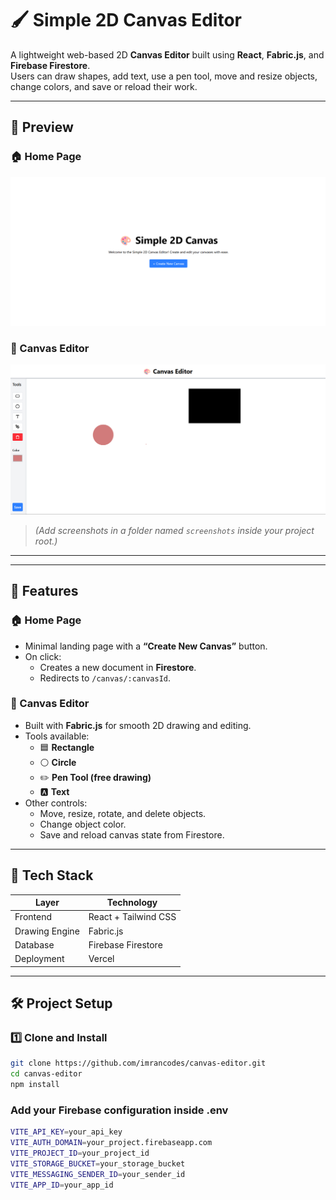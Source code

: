 # 🖌️ Simple 2D Canvas Editor

A lightweight web-based 2D **Canvas Editor** built using **React**, **Fabric.js**, and **Firebase Firestore**.  
Users can draw shapes, add text, use a pen tool, move and resize objects, change colors, and save or reload their work.

---

## 📸 Preview

### 🏠 Home Page
![Home Page Screenshot](./src/assets/home-page.png)

### 🎨 Canvas Editor
![Canvas Editor Screenshot](./src/assets/canvas-editor.png)

> *(Add screenshots in a folder named `screenshots` inside your project root.)*

---

---

## 🚀 Features

### 🏠 Home Page
- Minimal landing page with a **“Create New Canvas”** button.
- On click:
  - Creates a new document in **Firestore**.
  - Redirects to `/canvas/:canvasId`.

### 🎨 Canvas Editor
- Built with **Fabric.js** for smooth 2D drawing and editing.
- Tools available:
  - 🟦 **Rectangle**
  - ⚪ **Circle**
  - ✏️ **Pen Tool (free drawing)**
  - 🅰️ **Text**
- Other controls:
  - Move, resize, rotate, and delete objects.
  - Change object color.
  - Save and reload canvas state from Firestore.

---

## 🧠 Tech Stack

| Layer | Technology |
|-------|-------------|
| Frontend | React + Tailwind CSS |
| Drawing Engine | Fabric.js |
| Database | Firebase Firestore |
| Deployment | Vercel |

---

## 🛠️ Project Setup

### 1️⃣ Clone and Install
```bash
git clone https://github.com/imrancodes/canvas-editor.git
cd canvas-editor
npm install
```

### Add your Firebase configuration inside .env
```bash
VITE_API_KEY=your_api_key
VITE_AUTH_DOMAIN=your_project.firebaseapp.com
VITE_PROJECT_ID=your_project_id
VITE_STORAGE_BUCKET=your_storage_bucket
VITE_MESSAGING_SENDER_ID=your_sender_id
VITE_APP_ID=your_app_id